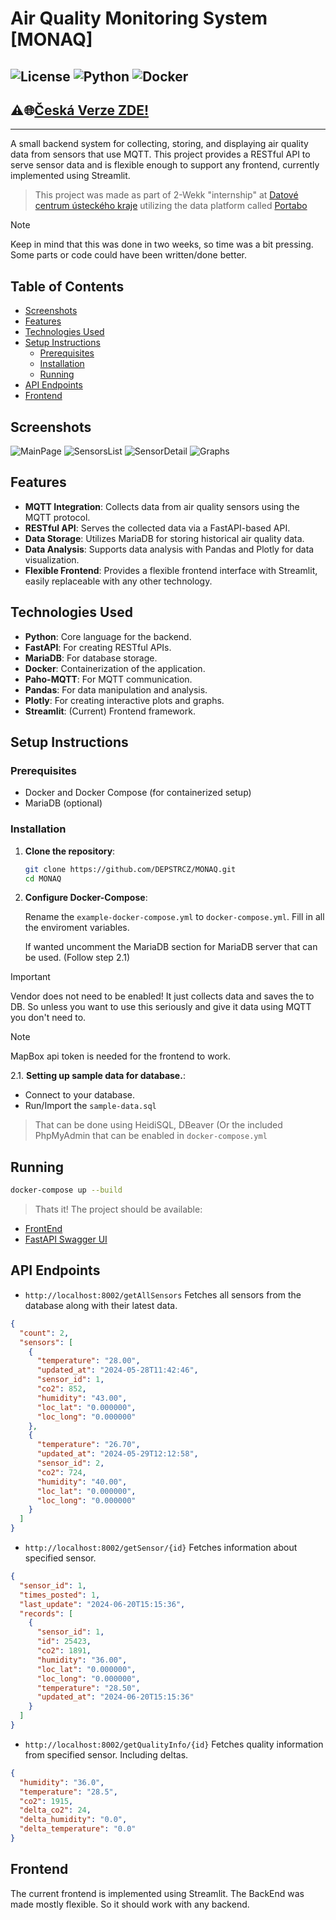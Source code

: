 # Air Quality Monitoring System [MONAQ]

![License](https://img.shields.io/badge/license-MIT-blue.svg)
![Python](https://img.shields.io/badge/python-3.12%2B-brightgreen.svg)
![Docker](https://img.shields.io/badge/docker-ready-blue)
---
## ⚠🌐[Česká Verze ZDE!](https://github.com/DEPSTRCZ/MONAQ/blob/main/README_cz.md)
---

A small backend system for collecting, storing, and displaying air quality data from sensors that use MQTT. This project provides a RESTful API to serve sensor data and is flexible enough to support any frontend, currently implemented using Streamlit.

> This project was made as part of 2-Wekk "internship" at [Datové centrum ústeckého kraje](https://dcuk.cz/) utilizing the data platform called [Portabo](https://www.portabo.org/)

> [!NOTE]
> Keep in mind that this was done in two weeks, so time was a bit pressing. Some parts or code could have been written/done better.


## Table of Contents

- [Screenshots](#screenshots)
- [Features](#features)
- [Technologies Used](#technologies-used)
- [Setup Instructions](#setup-instructions)
  - [Prerequisites](#prerequisites)
  - [Installation](#installation)
  - [Running](#running)
- [API Endpoints](#api-endpoints)
- [Frontend](#frontend)


## Screenshots
![MainPage](https://github.com/DEPSTRCZ/MONAQ/assets/77269898/2b8d9c0a-733b-4802-bdc7-c686d554744c)
![SensorsList](https://github.com/DEPSTRCZ/MONAQ/assets/77269898/c5a1d50f-4e37-4140-8b8f-c0c5ec24a4d3)
![SensorDetail](https://github.com/DEPSTRCZ/MONAQ/assets/77269898/e9cbf55a-cd00-43e9-a09f-bb73776851a1)
![Graphs](https://github.com/DEPSTRCZ/MONAQ/assets/77269898/1e3e591f-92ed-49e5-b18b-2196becf5ac0)


## Features

- **MQTT Integration**: Collects data from air quality sensors using the MQTT protocol.
- **RESTful API**: Serves the collected data via a FastAPI-based API.
- **Data Storage**: Utilizes MariaDB for storing historical air quality data.
- **Data Analysis**: Supports data analysis with Pandas and Plotly for data visualization.
- **Flexible Frontend**: Provides a flexible frontend interface with Streamlit, easily replaceable with any other technology.

## Technologies Used

- **Python**: Core language for the backend.
- **FastAPI**: For creating RESTful APIs.
- **MariaDB**: For database storage.
- **Docker**: Containerization of the application.
- **Paho-MQTT**: For MQTT communication.
- **Pandas**: For data manipulation and analysis.
- **Plotly**: For creating interactive plots and graphs.
- **Streamlit**: (Current) Frontend framework.

## Setup Instructions

### Prerequisites

- Docker and Docker Compose (for containerized setup)
- MariaDB (optional)

### Installation

1. **Clone the repository**:

   ```bash
   git clone https://github.com/DEPSTRCZ/MONAQ.git
   cd MONAQ
   ```

2. **Configure Docker-Compose**:

   Rename the `example-docker-compose.yml` to `docker-compose.yml`.
   Fill in all the enviroment variables.

   If wanted uncomment the MariaDB section for MariaDB server that can be used. (Follow step 2.1)

  > [!IMPORTANT]
  > Vendor does not need to be enabled! It just collects data and saves the to DB. So unless you want to use this seriously and give it data using MQTT you don't need to.

  > [!NOTE]
  > MapBox api token is needed for the frontend to work.

2.1. **Setting up sample data for database.**:
  - Connect to your database.
  - Run/Import the `sample-data.sql`
  > That can be done using HeidiSQL, DBeaver (Or the included PhpMyAdmin that can be enabled in `docker-compose.yml`

## Running
```bash
docker-compose up --build
```

> Thats it! The project should be available:
- [FrontEnd](http://localhost)
- [FastAPI Swagger UI](https://localhost:8002/docs)

## API Endpoints
- `http://localhost:8002/getAllSensors` Fetches all sensors from the database along with their latest data.
```json
{
  "count": 2,
  "sensors": [
    {
      "temperature": "28.00",
      "updated_at": "2024-05-28T11:42:46",
      "sensor_id": 1,
      "co2": 852,
      "humidity": "43.00",
      "loc_lat": "0.000000",
      "loc_long": "0.000000"
    },
    {
      "temperature": "26.70",
      "updated_at": "2024-05-29T12:12:58",
      "sensor_id": 2,
      "co2": 724,
      "humidity": "40.00",
      "loc_lat": "0.000000",
      "loc_long": "0.000000"
    }
  ]
}
```

- `http://localhost:8002/getSensor/{id}` Fetches information about specified sensor.
```json
{
  "sensor_id": 1,
  "times_posted": 1,
  "last_update": "2024-06-20T15:15:36",
  "records": [
    {
      "sensor_id": 1,
      "id": 25423,
      "co2": 1891,
      "humidity": "36.00",
      "loc_lat": "0.000000",
      "loc_long": "0.000000",
      "temperature": "28.50",
      "updated_at": "2024-06-20T15:15:36"
    }
  ]
}
```

- `http://localhost:8002/getQualityInfo/{id}` Fetches quality information from specified sensor. Including deltas.
```json
{
  "humidity": "36.0",
  "temperature": "28.5",
  "co2": 1915,
  "delta_co2": 24,
  "delta_humidity": "0.0",
  "delta_temperature": "0.0"
}
```

## Frontend

The current frontend is implemented using Streamlit.
The BackEnd was made mostly flexible. So it should work with any backend.
